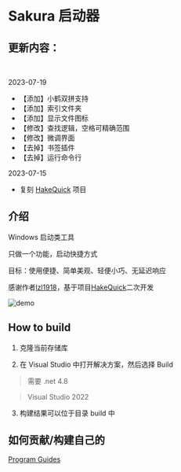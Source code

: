 # Sakura 启动器

## 更新内容：

<br>

2023-07-19

- 【添加】小鹤双拼支持
- 【添加】索引文件夹
- 【添加】显示文件图标
- 【修改】查找逻辑，空格可精确范围
- 【修改】微调界面
- 【去掉】书签插件
- 【去掉】运行命令行


2023-07-15

- 复刻 [HakeQuick](https://github.com/lzl1918/HakeQuick) 项目

## 介绍
Windows 启动类工具

只做一个功能，启动快捷方式

目标：使用便捷、简单美观、轻便小巧、无延迟响应

感谢作者[lzl1918](https://github.com/lzl1918)，基于项目[HakeQuick](https://github.com/lzl1918/HakeQuick)二次开发

![demo](https://raw.githubusercontent.com/lzl1918/HakeQuick/master/docs/sample.gif)

## How to build
1. 克隆当前存储库

2. 在 Visual Studio 中打开解决方案，然后选择 Build
> 需要 .net 4.8

> Visual Studio 2022

3. 构建结果可以位于目录 build 中

## 如何贡献/构建自己的
[Program Guides](https://github.com/lzl1918/HakeQuick/tree/master/docs/index.md)